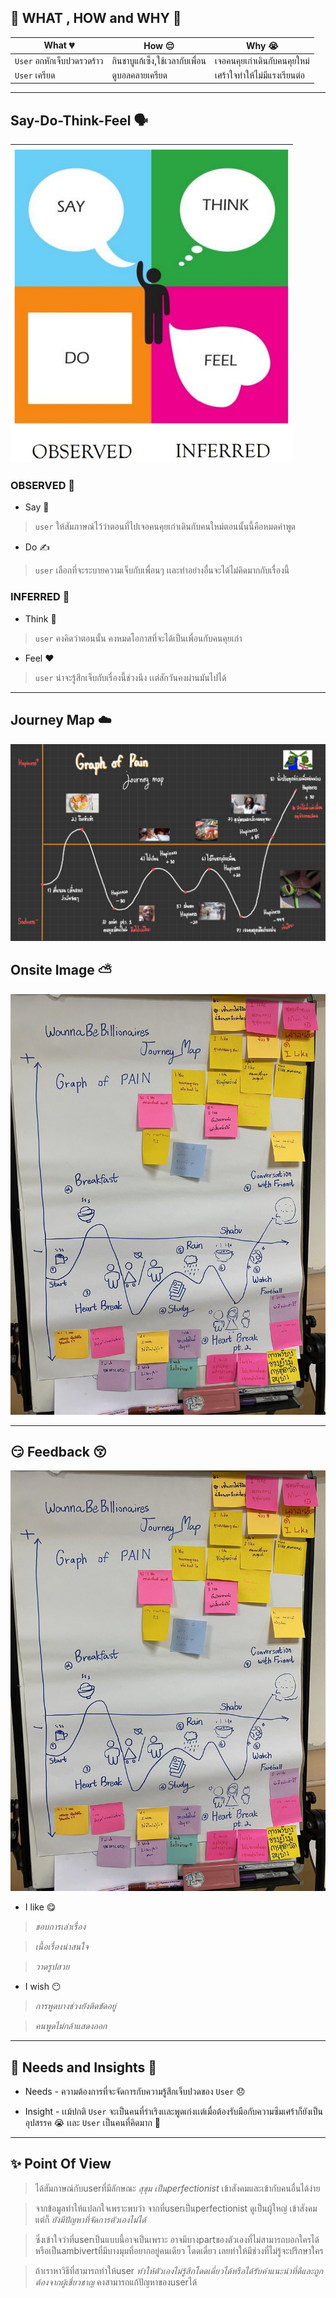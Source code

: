 

## 💭 WHAT , HOW and WHY 💭
| What 💔 | How 😔 | Why 😭|
| ------------- | ------------- | ------------- |
| `User` อกหักเจ็บปวดรวดร้าว | กินชาบูแก้เซ็ง,ใช้เวลากับเพื่อน | เจอคนคุยเก่าเดินกับคนคุยใหม่ |
| `User` เครียด | ดูบอลคลายเครียด | เศร้าใจทำให้ไม่มีแรงเรียนต่อ |
-------
## Say-Do-Think-Feel 🗣️
![thinkfeel](../Design%20Thinking/images/thinkfeel.jpeg)
### OBSERVED 👀
 * Say 💬
 > `user` ให้สัมภาษณ์ไว้ว่าตอนที่ไปเจอคนคุยเก่าเดินกับคนใหม่ตอนนั้นนี้คือหมดคำพูด
 * Do ✍️
 > `user` เลือกที่จะระบายความเจ็บกับเพื่อนๆ เเละทำอย่างอื่นจะได้ไม่คิดมากกับเรื่องนี้
### INFERRED 🤔
 * Think 💭
 > `user` คงคิดว่าตอนนั้น คงหมดโอกาสที่จะได้เป็นเพื่อนกับคนคุยเก่า
 * Feel ❤️
 > `user` น่าจะรู้สึกเจ็บกับเรื่องนี้ช่วงนึง เเต่สักวันคงผ่านมันไปได้
-------
## Journey Map ☁️
![Journey Mao](../Design%20Thinking/images/JourneyMap.jpg)

## Onsite Image ⛅
![Onsite](../Design%20Thinking/images/JourneyMap-onsite.jpg)

-------
## :smirk: Feedback :kissing_closed_eyes:

![Onsite](../Design%20Thinking/images/JourneyMap-onsite.jpg)
* I like :yum:
> _ชอบการเล่าเรื่อง_

> _เนื้อเรื่องน่าสนใจ_

> _วาดรูปสวย_

* I wish :no_mouth:
> _การพูดบางช่วงยังติดขัดอยู่_

> _คนพูดไม่กล้าแสดงออก_
-------
## 🤯 Needs and Insights 👀

* Needs - ความต้องการที่จะจัดการกับความรู้สึกเจ็บปวดของ `User` 😞

* Insight - เเม้ปกติ `User` จะเป็นคนที่ร่าเริงเเละพูดเก่งเเต่เมื่อต้องรับมือกับความซึมเศร้าก็ยังเป็นอุปสรรค 😭 เเละ `User` เป็นคนที่คิดมาก 🧠
-------
## ✨ Point Of View 

>ได้สัมภาษณ์กับuserที่มีลักษณะ _สุขุม เป็นperfectionist_ เข้าสังคมและเข้ากับคนอื่นได้ง่าย 

>จากข้อมูลทำให้แปลกใจเพราะพบว่า จากที่userเป็นperfectionist ดูเป็นผู้ใหญ่ เข้าสังคมแต่ก็ _ยังมีปัญหาที่จัดการตัวเองไม่ได้_

>ซึ่งเข้าใจว่าที่userเป็นแบบนี้อาจเป็นเพราะ อาจมีบางpartของตัวเองที่ไม่สามารถบอกใครได้ หรือเป็นambivertที่มีบางมุมที่อยากอยู่คนเดียว โดดเดี่ยว เลยทำให้มีช่วงที่ไม่รู้จะปรึกษาใคร 

>ถ้าเราหาวิธีที่สามารถทำให้user _ทำให้ตัวเองไม่รู้สึกโดดเดี่ยวได้หรือได้รับคำแนะนำที่ดีและถูกต้องจากผู้เชี่ยวชาญ_ คงสามารถแก้ปัญหาของuserได้
